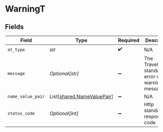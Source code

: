 # WarningT


## Fields

| Field                                                              | Type                                                               | Required                                                           | Description                                                        | Example                                                            |
| ------------------------------------------------------------------ | ------------------------------------------------------------------ | ------------------------------------------------------------------ | ------------------------------------------------------------------ | ------------------------------------------------------------------ |
| `at_type`                                                          | *str*                                                              | :heavy_check_mark:                                                 | N/A                                                                | Error                                                              |
| `message`                                                          | *Optional[str]*                                                    | :heavy_minus_sign:                                                 | The Travelport standardized error or warning message               |                                                                    |
| `name_value_pair`                                                  | List[[shared.NameValuePair](../../models/shared/namevaluepair.md)] | :heavy_minus_sign:                                                 | N/A                                                                |                                                                    |
| `status_code`                                                      | *Optional[int]*                                                    | :heavy_minus_sign:                                                 | Http standard response code                                        |                                                                    |